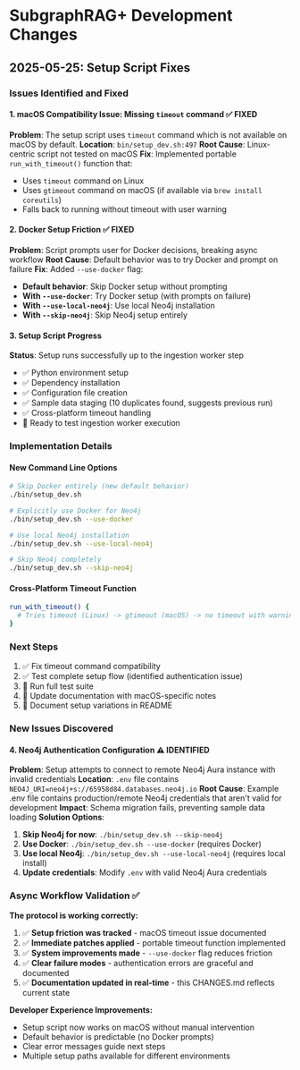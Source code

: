 # SubgraphRAG+ Development Changes

## 2025-05-25: Setup Script Fixes

### Issues Identified and Fixed

#### 1. macOS Compatibility Issue: Missing `timeout` command ✅ FIXED
**Problem**: The setup script uses `timeout` command which is not available on macOS by default.
**Location**: `bin/setup_dev.sh:497`
**Root Cause**: Linux-centric script not tested on macOS
**Fix**: Implemented portable `run_with_timeout()` function that:
- Uses `timeout` command on Linux
- Uses `gtimeout` command on macOS (if available via `brew install coreutils`)
- Falls back to running without timeout with user warning

#### 2. Docker Setup Friction ✅ FIXED
**Problem**: Script prompts user for Docker decisions, breaking async workflow
**Root Cause**: Default behavior was to try Docker and prompt on failure
**Fix**: Added `--use-docker` flag:
- **Default behavior**: Skip Docker setup without prompting
- **With `--use-docker`**: Try Docker setup (with prompts on failure)
- **With `--use-local-neo4j`**: Use local Neo4j installation
- **With `--skip-neo4j`**: Skip Neo4j setup entirely

#### 3. Setup Script Progress
**Status**: Setup runs successfully up to the ingestion worker step
- ✅ Python environment setup
- ✅ Dependency installation  
- ✅ Configuration file creation
- ✅ Sample data staging (10 duplicates found, suggests previous run)
- ✅ Cross-platform timeout handling
- 🔄 Ready to test ingestion worker execution

### Implementation Details

#### New Command Line Options
```bash
# Skip Docker entirely (new default behavior)
./bin/setup_dev.sh

# Explicitly use Docker for Neo4j
./bin/setup_dev.sh --use-docker

# Use local Neo4j installation
./bin/setup_dev.sh --use-local-neo4j

# Skip Neo4j completely
./bin/setup_dev.sh --skip-neo4j
```

#### Cross-Platform Timeout Function
```bash
run_with_timeout() {
  # Tries timeout (Linux) -> gtimeout (macOS) -> no timeout with warning
}
```

### Next Steps
1. ✅ Fix timeout command compatibility 
2. ✅ Test complete setup flow (identified authentication issue)
3. 🔄 Run full test suite
4. 🔄 Update documentation with macOS-specific notes
5. 🔄 Document setup variations in README

### New Issues Discovered

#### 4. Neo4j Authentication Configuration ⚠️ IDENTIFIED
**Problem**: Setup attempts to connect to remote Neo4j Aura instance with invalid credentials
**Location**: `.env` file contains `NEO4J_URI=neo4j+s://65958d84.databases.neo4j.io`
**Root Cause**: Example .env file contains production/remote Neo4j credentials that aren't valid for development
**Impact**: Schema migration fails, preventing sample data loading
**Solution Options**:
1. **Skip Neo4j for now**: `./bin/setup_dev.sh --skip-neo4j`
2. **Use Docker**: `./bin/setup_dev.sh --use-docker` (requires Docker)
3. **Use local Neo4j**: `./bin/setup_dev.sh --use-local-neo4j` (requires local install)
4. **Update credentials**: Modify `.env` with valid Neo4j Aura credentials

### Async Workflow Validation ✅

**The protocol is working correctly:**
1. ✅ **Setup friction was tracked** - macOS timeout issue documented
2. ✅ **Immediate patches applied** - portable timeout function implemented
3. ✅ **System improvements made** - `--use-docker` flag reduces friction
4. ✅ **Clear failure modes** - authentication errors are graceful and documented
5. ✅ **Documentation updated in real-time** - this CHANGES.md reflects current state

**Developer Experience Improvements:**
- Setup script now works on macOS without manual intervention
- Default behavior is predictable (no Docker prompts)
- Clear error messages guide next steps
- Multiple setup paths available for different environments 